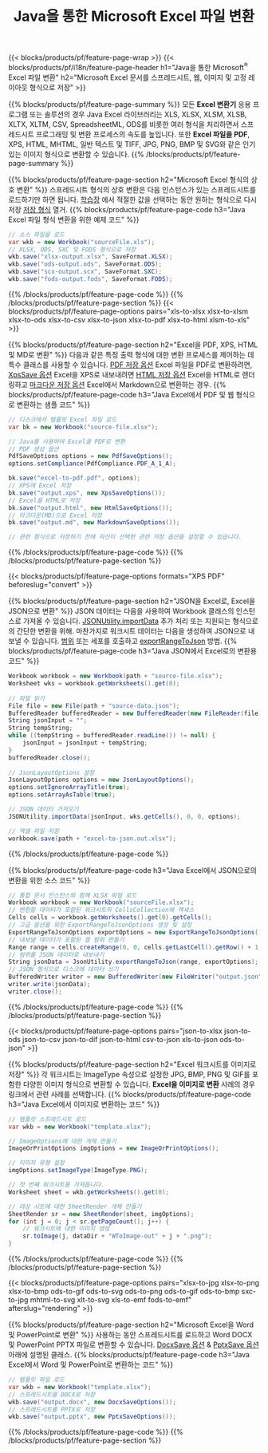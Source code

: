 ﻿---
title: Java을 통한 Microsoft Excel 파일 변환 
url: /ko/java/conversion/
description: 몇 줄의 Java 코드로 Excel XLS, XLSX, ODS, CSV를 PDF, XPS, HTML, JPEG, HTML 및 기타 널리 사용되는 형식으로 변환합니다.
---
{{< blocks/products/pf/feature-page-wrap >}}
{{< blocks/products/pf/i18n/feature-page-header h1="Java을 통한 Microsoft<sup>&reg;</sup> Excel 파일 변환" h2="Microsoft Excel 문서를 스프레드시트, 웹, 이미지 및 고정 레이아웃 형식으로 저장" >}}

{{% blocks/products/pf/feature-page-summary %}}
모든 **Excel 변환기** 응용 프로그램 또는 솔루션의 경우 Java Excel 라이브러리는 XLS, XLSX, XLSM, XLSB, XLTX, XLTM, CSV, SpreadsheetML, ODS를 비롯한 여러 형식을 처리하면서 스프레드시트 프로그래밍 및 변환 프로세스의 속도를 높입니다. 또한 **Excel 파일을 PDF**, XPS, HTML, MHTML, 일반 텍스트 및 TIFF, JPG, PNG, BMP 및 SVG와 같은 인기 있는 이미지 형식으로 변환할 수 있습니다.
{{% /blocks/products/pf/feature-page-summary %}}

{{% blocks/products/pf/feature-page-section h2="Microsoft Excel 형식의 상호 변환" %}}
스프레드시트 형식의 상호 변환은 다음 인스턴스가 있는 스프레드시트를 로드하기만 하면 됩니다. [학습장](https://reference.aspose.com/cells/java/com.aspose.cells/Workbook) 에서 적절한 값을 선택하는 동안 원하는 형식으로 다시 저장 [저장 형식](https://reference.aspose.com/cells/java/com.aspose.cells/SaveFormat) 열거.
{{% blocks/products/pf/feature-page-code h3="Java Excel 파일 형식 변환을 위한 예제 코드" %}}

```cs
// 소스 파일을 로드
var wkb = new Workbook("sourceFile.xls");
// XLSX, ODS, SXC 및 FODS 형식으로 저장
wkb.save("xlsx-output.xlsx", SaveFormat.XLSX);
wkb.save("ods-output.ods", SaveFormat.ODS);
wkb.save("scx-output.scx", SaveFormat.SXC);
wkb.save("fods-output.fods", SaveFormat.FODS);

```
{{% /blocks/products/pf/feature-page-code %}}
{{% /blocks/products/pf/feature-page-section %}}
{{< blocks/products/pf/feature-page-options pairs="xls-to-xlsx xlsx-to-xlsm xlsx-to-ods xlsx-to-csv xlsx-to-json xlsx-to-pdf xlsx-to-html xlsm-to-xls" >}}


{{% blocks/products/pf/feature-page-section h2="Excel을 PDF, XPS, HTML 및 MD로 변환" %}}
다음과 같은 특정 출력 형식에 대한 변환 프로세스를 제어하는 데 특수 클래스를 사용할 수 있습니다. [PDF 저장 옵션](https://reference.aspose.com/cells/java/com.aspose.cells/PdfSaveOptions) Excel 파일을 PDF로 변환하려면, [XpsSave 옵션](https://reference.aspose.com/cells/java/com.aspose.cells/XpsSaveOptions) Excel을 XPS로 내보내려면 [HTML 저장 옵션](https://reference.aspose.com/cells/java/com.aspose.cells/HtmlSaveOptions) Excel을 HTML로 렌더링하고 [마크다운 저장 옵션](https://reference.aspose.com/cells/java/com.aspose.cells/MarkdownSaveOptions) Excel에서 Markdown으로 변환하는 경우. 
{{% blocks/products/pf/feature-page-code h3="Java Excel에서 PDF 및 웹 형식으로 변환하는 샘플 코드" %}}

```cs
// 디스크에서 템플릿 Excel 파일 로드
var bk = new Workbook("source-file.xlsx");

// Java를 사용하여 Excel을 PDF로 변환
// PDF 생성 옵션
PdfSaveOptions options = new PdfSaveOptions();
options.setCompliance(PdfCompliance.PDF_A_1_A);

bk.save("excel-to-pdf.pdf", options);
// XPS에 Excel 저장
bk.save("output.xps", new XpsSaveOptions());
// Excel을 HTML로 저장
bk.save("output.html", new HtmlSaveOptions());
// 마크다운(MD)으로 Excel 저장
bk.save("output.md", new MarkdownSaveOptions());

// 관련 형식으로 저장하기 전에 자신이 선택한 관련 저장 옵션을 설정할 수 있습니다.

```
{{% /blocks/products/pf/feature-page-code %}}
{{% /blocks/products/pf/feature-page-section %}}

{{< blocks/products/pf/feature-page-options formats="XPS PDF" beforeslug="convert" >}}

{{% blocks/products/pf/feature-page-section h2="JSON을 Excel로, Excel을 JSON으로 변환" %}}
JSON 데이터는 다음을 사용하여 Workbook 클래스의 인스턴스로 가져올 수 있습니다. [JSONUtility.importData](https://reference.aspose.com/cells/java/com.aspose.cells/jsonutility#importData) 추가 처리 또는 지원되는 형식으로의 간단한 변환을 위해. 마찬가지로 워크시트 데이터는 다음을 생성하여 JSON으로 내보낼 수 있습니다. [범위](https://reference.aspose.com/cells/java/com.aspose.cells/range) 또는 세포를 호출하고 [exportRangeToJson](https://reference.aspose.com/cells/java/com.aspose.cells/jsonutility) 방법.
{{% blocks/products/pf/feature-page-code h3="Java JSON에서 Excel로의 변환용 코드" %}}
```cs
Workbook workbook = new Workbook(path + "source-file.xlsx");
Worksheet wks = workbook.getWorksheets().get(0);
		
// 파일 읽기
File file = new File(path + "source-data.json");
BufferedReader bufferedReader = new BufferedReader(new FileReader(file));
String jsonInput = "";
String tempString;
while ((tempString = bufferedReader.readLine()) != null) {
	jsonInput = jsonInput + tempString; 
}
bufferedReader.close();
							
// JsonLayoutOptions 설정
JsonLayoutOptions options = new JsonLayoutOptions();
options.setIgnoreArrayTitle(true);
options.setArrayAsTable(true);

// JSON 데이터 가져오기
JSONUtility.importData(jsonInput, wks.getCells(), 0, 0, options);

// 엑셀 파일 저장
workbook.save(path + "excel-to-json.out.xlsx");

```
{{% /blocks/products/pf/feature-page-code %}}

{{% blocks/products/pf/feature-page-code h3="Java Excel에서 JSON으로의 변환을 위한 소스 코드" %}}
```cs
// 통합 문서 인스턴스와 함께 XLSX 파일 로드
Workbook workbook = new Workbook("sourceFile.xlsx");
// 변환할 데이터가 포함된 워크시트의 CellsCollection에 액세스
Cells cells = workbook.getWorksheets().get(0).getCells();
// 고급 옵션을 위한 ExportRangeToJsonOptions 생성 및 설정
ExportRangeToJsonOptions exportOptions = new ExportRangeToJsonOptions();
// 내보낼 데이터가 포함된 셀 범위 만들기
Range range = cells.createRange(0, 0, cells.getLastCell().getRow() + 1, cells.getLastCell().getColumn() + 1);
// 범위를 JSON 데이터로 내보내기
String jsonData = JsonUtility.exportRangeToJson(range, exportOptions);
// JSON 형식으로 디스크에 데이터 쓰기
BufferedWriter writer = new BufferedWriter(new FileWriter("output.json"));
writer.write(jsonData);
writer.close();    

```
{{% /blocks/products/pf/feature-page-code %}}
{{% /blocks/products/pf/feature-page-section %}}

{{< blocks/products/pf/feature-page-options pairs="json-to-xlsx json-to-ods json-to-csv json-to-dif json-to-html csv-to-json xls-to-json ods-to-json" >}}

{{% blocks/products/pf/feature-page-section h2="Excel 워크시트를 이미지로 저장" %}}
각 워크시트는 ImageType 속성으로 설정한 JPG, BMP, PNG 및 GIF를 포함한 다양한 이미지 형식으로 변환할 수 있습니다. **Excel을 이미지로 변환** 사례의 경우 링크에서 관련 사례를 선택합니다.
{{% blocks/products/pf/feature-page-code h3="Java Excel에서 이미지로 변환하는 코드" %}}
```cs
// 템플릿 스프레드시트 로드
var wkb = new Workbook("template.xlsx");

// ImageOptions에 대한 개체 만들기
ImageOrPrintOptions imgOptions = new ImageOrPrintOptions();

// 이미지 유형 설정
imgOptions.setImageType(ImageType.PNG);

// 첫 번째 워크시트를 가져옵니다.
Worksheet sheet = wkb.getWorksheets().get(0);

// 대상 시트에 대한 SheetRender 개체 만들기
SheetRender sr = new SheetRender(sheet, imgOptions);
for (int j = 0; j < sr.getPageCount(); j++) {
	// 워크시트에 대한 이미지 생성
	sr.toImage(j, dataDir + "WToImage-out" + j + ".png");
}

```
{{% /blocks/products/pf/feature-page-code %}}
{{% /blocks/products/pf/feature-page-section %}}

{{< blocks/products/pf/feature-page-options pairs="xlsx-to-jpg xlsx-to-png xlsx-to-bmp ods-to-gif ods-to-svg ods-to-png ods-to-gif ods-to-bmp sxc-to-jpg mhtml-to-svg xlt-to-svg xls-to-emf fods-to-emf" afterslug="rendering" >}}

{{% blocks/products/pf/feature-page-section h2="Microsoft Excel을 Word 및 PowerPoint로 변환" %}}
사용하는 동안 스프레드시트를 로드하고 Word DOCX 및 PowerPoint PPTX 파일로 변환할 수 있습니다. [DocxSave 옵션](https://reference.aspose.com/cells/java/com.aspose.cells/DocxSaveOptions) & [PptxSave 옵션](https://reference.aspose.com/cells/java/com.aspose.cells/PptxSaveOptions) 아래에 설명된 클래스.
{{% blocks/products/pf/feature-page-code h3="Java Excel에서 Word 및 PowerPoint로 변환하는 코드" %}}
```cs
// 템플릿 파일 로드
var wkb = new Workbook("template.xlsx");
// 스프레드시트를 DOCX로 저장
wkb.save("output.docx", new DocxSaveOptions());
// 스프레드시트를 PPTX로 저장
wkb.save("output.pptx", new PptxSaveOptions());

```
{{% /blocks/products/pf/feature-page-code %}}
{{% /blocks/products/pf/feature-page-section %}}